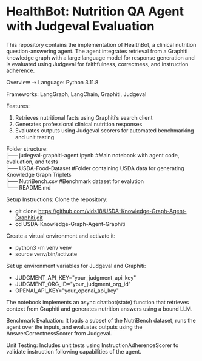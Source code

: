 <h1 style="font-size:32px;">HealthBot: Nutrition QA Agent with Judgeval Evaluation</h1>
 
This repository contains the implementation of HealthBot, a clinical nutrition question-answering agent. The agent integrates retrieval from a Graphiti knowledge graph with a large language model for response generation and is evaluated using Judgeval for faithfulness, correctness, and instruction adherence.

Overview ->
Language: Python 3.11.8

Frameworks: LangGraph, LangChain, Graphiti, Judgeval

Features:
1) Retrieves nutritional facts using Graphiti’s search client
2) Generates professional clinical nutrition responses
3) Evaluates outputs using Judgeval scorers for automated benchmarking and unit testing

Folder structure: <br>
├── judegval-graphiti-agent.ipynb   #Main notebook with agent code, evaluation, and tests <br>
├── USDA-Food-Dataset #Folder containing USDA data for generating Knowledge Graph Triplets <br>
├── NutriBench.csv #Benchmark dataset for evalution <br>
└── README.md

Setup Instructions:
Clone the repository:
- git clone https://github.com/vlds18/USDA-Knowledge-Graph-Agent-Graphiti.git
- cd USDA-Knowledge-Graph-Agent-Graphiti

Create a virtual environment and activate it:
- python3 -m venv venv
- source venv/bin/activate

Set up environment variables for Judgeval and Graphiti:
- JUDGMENT_API_KEY="your_judgment_api_key"
- JUDGMENT_ORG_ID="your_judgment_org_id"
- OPENAI_API_KEY="your_openai_api_key"


The notebook implements an async chatbot(state) function that retrieves context from Graphiti and generates nutrition answers using a bound LLM.

Benchmark Evaluation:
It loads a subset of the NutriBench dataset, runs the agent over the inputs, and evaluates outputs using the AnswerCorrectnessScorer from Judgeval.

Unit Testing:
Includes unit tests using InstructionAdherenceScorer to validate instruction following capabilities of the agent.

